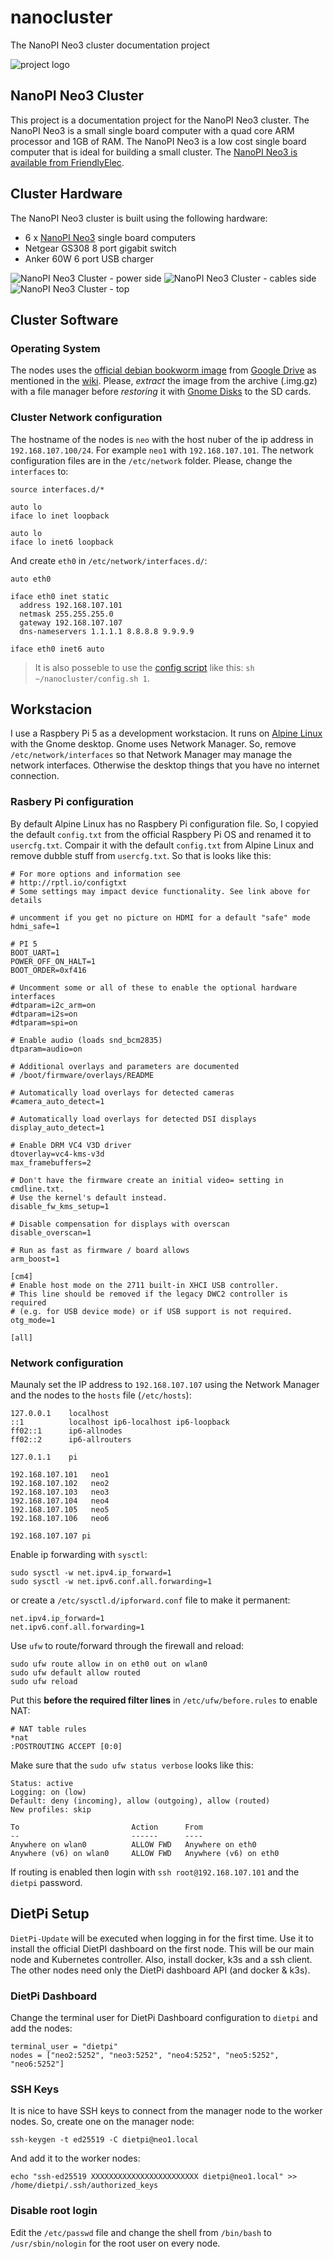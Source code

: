 # nanocluster
The NanoPI Neo3 cluster documentation project

![project logo](images/logo.png)

## NanoPI Neo3 Cluster

This project is a documentation project for the NanoPI Neo3 cluster. The NanoPI Neo3 is a small single board computer with a quad core ARM processor and 1GB of RAM. The NanoPI Neo3 is a low cost single board computer that is ideal for building a small cluster. The [NanoPI Neo3 is available from FriendlyElec](https://wiki.friendlyelec.com/wiki/index.php/NanoPi_NEO3#Introduction).

## Cluster Hardware

The NanoPI Neo3 cluster is built using the following hardware:

 - 6 x [NanoPI Neo3](https://wiki.friendlyelec.com/wiki/index.php/NanoPi_NEO3) single board computers
 - Netgear GS308 8 port gigabit switch
 - Anker 60W 6 port USB charger

![NanoPI Neo3 Cluster - power side](images/cluster1.jpg)
![NanoPI Neo3 Cluster - cables side](images/cluster2.jpg)
![NanoPI Neo3 Cluster - top](images/cluster3.jpg)

## Cluster Software
### Operating System

The nodes uses the [official debian bookworm image](https://drive.google.com/drive/folders/1_sdgoOb8s5yJn3KVmAKn7AkIrN9bM7-g) from [Google Drive](https://drive.google.com/drive/folders/1_sdgoOb8s5yJn3KVmAKn7AkIrN9bM7-g) as mentioned in the [wiki](https://wiki.friendlyelec.com/wiki/index.php/NanoPi_NEO3#Downloads).
Please, *extract* the image from the archive (.img.gz) with a file manager before *restoring* it with [Gnome Disks](https://apps.gnome.org/en-GB/DiskUtility/) to the SD cards.

### Cluster Network configuration

The hostname of the nodes is `neo` with the host nuber of the ip address in `192.168.107.100/24`. For example `neo1` with `192.168.107.101`. The network configuration files are in the `/etc/network` folder. Please, change the `interfaces` to:

```
source interfaces.d/*

auto lo
iface lo inet loopback

auto lo
iface lo inet6 loopback
```

And create `eth0` in `/etc/network/interfaces.d/`:

```
auto eth0

iface eth0 inet static
  address 192.168.107.101
  netmask 255.255.255.0
  gateway 192.168.107.107
  dns-nameservers 1.1.1.1 8.8.8.8 9.9.9.9

iface eth0 inet6 auto
```

> It is also posseble to use the [config script](./config.sh) like this: `sh ~/nanocluster/config.sh 1`.

## Workstacion

I use a Raspbery Pi 5 as a development workstacion. It runs on [Alpine Linux](https://wiki.alpinelinux.org/wiki/Raspberry_Pi) with the Gnome desktop. Gnome uses Network Manager. So, remove `/etc/network/interfaces` so that Network Manager may manage the network interfaces. Otherwise the desktop things that you have no internet connection. 

### Rasbery Pi configuration

By default Alpine Linux has no Raspbery Pi configuration file. So, I copyied the default `config.txt` from the official Raspbery Pi OS and renamed it to `usercfg.txt`. Compair it with the default `config.txt` from Alpine Linux and remove dubble stuff from `usercfg.txt`. So that is looks like this:

```
# For more options and information see
# http://rptl.io/configtxt
# Some settings may impact device functionality. See link above for details

# uncomment if you get no picture on HDMI for a default "safe" mode
hdmi_safe=1

# PI 5
BOOT_UART=1
POWER_OFF_ON_HALT=1
BOOT_ORDER=0xf416

# Uncomment some or all of these to enable the optional hardware interfaces
#dtparam=i2c_arm=on
#dtparam=i2s=on
#dtparam=spi=on

# Enable audio (loads snd_bcm2835)
dtparam=audio=on

# Additional overlays and parameters are documented
# /boot/firmware/overlays/README

# Automatically load overlays for detected cameras
#camera_auto_detect=1

# Automatically load overlays for detected DSI displays
display_auto_detect=1

# Enable DRM VC4 V3D driver
dtoverlay=vc4-kms-v3d
max_framebuffers=2

# Don't have the firmware create an initial video= setting in cmdline.txt.
# Use the kernel's default instead.
disable_fw_kms_setup=1

# Disable compensation for displays with overscan
disable_overscan=1

# Run as fast as firmware / board allows
arm_boost=1

[cm4]
# Enable host mode on the 2711 built-in XHCI USB controller.
# This line should be removed if the legacy DWC2 controller is required
# (e.g. for USB device mode) or if USB support is not required.
otg_mode=1

[all]
```

### Network configuration

Maunaly set the IP address to `192.168.107.107` using the Network Manager and the nodes to the `hosts` file (`/etc/hosts`):

```
127.0.0.1    localhost
::1          localhost ip6-localhost ip6-loopback
ff02::1      ip6-allnodes
ff02::2      ip6-allrouters

127.0.1.1    pi

192.168.107.101   neo1
192.168.107.102   neo2
192.168.107.103   neo3
192.168.107.104   neo4
192.168.107.105   neo5
192.168.107.106   neo6

192.168.107.107 pi
```

Enable ip forwarding with `sysctl`:

```
sudo sysctl -w net.ipv4.ip_forward=1
sudo sysctl -w net.ipv6.conf.all.forwarding=1
```

or create a `/etc/sysctl.d/ipforward.conf` file to make it permanent:

```
net.ipv4.ip_forward=1
net.ipv6.conf.all.forwarding=1
```

Use `ufw` to route/forward through the firewall and reload:

```
sudo ufw route allow in on eth0 out on wlan0
sudo ufw default allow routed
sudo ufw reload
```

Put this **before the required filter lines** in `/etc/ufw/before.rules` to enable NAT:

```
# NAT table rules
*nat
:POSTROUTING ACCEPT [0:0]
```

Make sure that the `sudo ufw status verbose` looks like this:

```
Status: active
Logging: on (low)
Default: deny (incoming), allow (outgoing), allow (routed)
New profiles: skip

To                         Action      From
--                         ------      ----
Anywhere on wlan0          ALLOW FWD   Anywhere on eth0          
Anywhere (v6) on wlan0     ALLOW FWD   Anywhere (v6) on eth0
```

If routing is enabled then login with `ssh root@192.168.107.101` and the `dietpi` password. 

## DietPi Setup

`DietPi-Update` will be executed when logging in for the first time. Use it to install the official DietPI dashboard on the first node. This will be our main node and Kubernetes controller. Also, install docker, k3s and a ssh client. The other nodes need only the DietPi dashboard API (and docker & k3s).

### DietPi Dashboard

Change the terminal user for DietPi Dashboard configuration to `dietpi` and add the nodes:

```
terminal_user = "dietpi"
nodes = ["neo2:5252", "neo3:5252", "neo4:5252", "neo5:5252", "neo6:5252"]
```

### SSH Keys

It is nice to have SSH keys to connect from the manager node to the worker nodes. So, create one on the manager node:

```
ssh-keygen -t ed25519 -C dietpi@neo1.local
```

And add it to the worker nodes:

```
echo "ssh-ed25519 XXXXXXXXXXXXXXXXXXXXXXXX dietpi@neo1.local" >> /home/dietpi/.ssh/authorized_keys
```

### Disable root login

Edit the `/etc/passwd` file and change the shell from `/bin/bash` to `/usr/sbin/nologin` for the root user on every node.
